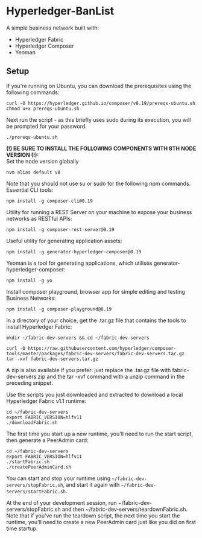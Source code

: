 # Hyperledger-BanList

A simple business network built with:
* Hyperledger Fabric
* Hyperledger Composer
* Yeoman
## Setup
If you're running on Ubuntu, you can download the prerequisites using the following commands:
```
curl -O https://hyperledger.github.io/composer/v0.19/prereqs-ubuntu.sh
chmod u+x prereqs-ubuntu.sh
```
Next run the script - as this briefly uses sudo during its execution, you will be prompted for your password.
```
./prereqs-ubuntu.sh
```
**(!) BE SURE TO INSTALL THE FOLLOWING COMPONENTS WITH 8TH NODE VERSION (!):**</br>
Set the node version globally
```
nvm alias default v8
```
Note that you should not use su or sudo for the following npm commands.</br>
Essential CLI tools:
```
npm install -g composer-cli@0.19
```
Utility for running a REST Server on your machine to expose your business networks as RESTful APIs:
```
npm install -g composer-rest-server@0.19
```
Useful utility for generating application assets:
```
npm install -g generator-hyperledger-composer@0.19
```
Yeoman is a tool for generating applications, which utilises generator-hyperledger-composer:
```
npm install -g yo
```
Install composer playground, browser app for simple editing and testing Business Networks:
```
npm install -g composer-playground@0.19
```
In a directory of your choice, get the .tar.gz file that contains the tools to install Hyperledger Fabric:
```
mkdir ~/fabric-dev-servers && cd ~/fabric-dev-servers

curl -O https://raw.githubusercontent.com/hyperledger/composer-tools/master/packages/fabric-dev-servers/fabric-dev-servers.tar.gz
tar -xvf fabric-dev-servers.tar.gz
```
A zip is also available if you prefer: just replace the .tar.gz file with fabric-dev-servers.zip and the tar -xvf command with a unzip command in the preceding snippet.</br>

Use the scripts you just downloaded and extracted to download a local Hyperledger Fabric v1.1 runtime:
```
cd ~/fabric-dev-servers
export FABRIC_VERSION=hlfv11
./downloadFabric.sh
```
The first time you start up a new runtime, you'll need to run the start script, then generate a PeerAdmin card:
```
cd ~/fabric-dev-servers
export FABRIC_VERSION=hlfv11
./startFabric.sh
./createPeerAdminCard.sh
```
You can start and stop your runtime using `~/fabric-dev-servers/stopFabric.sh`, and start it again with `~/fabric-dev-servers/startFabric.sh`.</br>

At the end of your development session, run ~/fabric-dev-servers/stopFabric.sh and then ~/fabric-dev-servers/teardownFabric.sh. Note that if you've run the teardown script, the next time you start the runtime, you'll need to create a new PeerAdmin card just like you did on first time startup.
